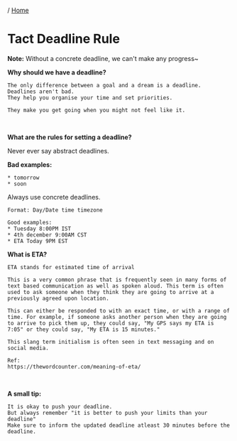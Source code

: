/ [Home](index.md)

# Tact Deadline Rule

**Note:** Without a concrete deadline, we can't make any progress~



**Why should we have a deadline?**

```
The only difference between a goal and a dream is a deadline. 
Deadlines aren't bad. 
They help you organise your time and set priorities.

They make you get going when you might not feel like it.
```

<br/>

**What are the rules for setting a deadline?**

Never ever say abstract deadlines.

**Bad examples:**
```
* tomorrow
* soon
```


Always use concrete deadlines.

```
Format: Day/Date time timezone
 
Good examples:
* Tuesday 8:00PM IST
* 4th december 9:00AM CST
* ETA Today 9PM EST
```



**What is ETA?**
```
ETA stands for estimated time of arrival

This is a very common phrase that is frequently seen in many forms of text based communication as well as spoken aloud. This term is often used to ask someone when they think they are going to arrive at a previously agreed upon location. 

This can either be responded to with an exact time, or with a range of time. For example, if someone asks another person when they are going to arrive to pick them up, they could say, "My GPS says my ETA is 7:05" or they could say, "My ETA is 15 minutes." 

This slang term initialism is often seen in text messaging and on social media.

Ref:
https://thewordcounter.com/meaning-of-eta/
```

<br/>

**A small tip:**
```
It is okay to push your deadline.
But always remember "it is better to push your limits than your deadline"
Make sure to inform the updated deadline atleast 30 minutes before the deadline.
```



